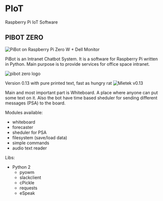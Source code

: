 # PIoT

Raspberry Pi IoT Software


## PIBOT ZERO

![PiBot on Raspberry Pi Zero W + Dell Monitor](http://i.imgur.com/dav06vd.jpg)

PiBot is an Intranet Chatbot System. It is a software for Raspberry Pi written in Python. Main purpose is to provide services for office space intranet. 

![pibot zero logo](http://i.imgur.com/2JLQR3r.png)

Version 0.13 with pure printed text, fast as hungry rat
![Mietek v0.13](http://i.imgur.com/iz6dXNW.png)

Main and most important part is Whiteboard. A place where anyone can put some text on it. Also the bot have time based sheduler for sending different messages (PSA) to the board.

Modules available:

- whiteboard
- forecaster
- sheduler for PSA
- filesystem (save/load data)
- simple commands
- audio text reader

Libs:

- Python 2
    - pyowm
    - slackclient
    - cPickle
    - requests
    - eSpeak
    


